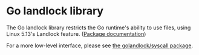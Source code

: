 # Go landlock library

The Go landlock library restricts the Go runtime's ability to use
files, using Linux 5.13's Landlock feature. ([Package
documentation](https://pkg.go.dev/github.com/gnoack/golandlock))

For a more low-level interface, please see [the golandlock/syscall
package](https://pkg.go.dev/github.com/gnoack/golandlock/syscall).
